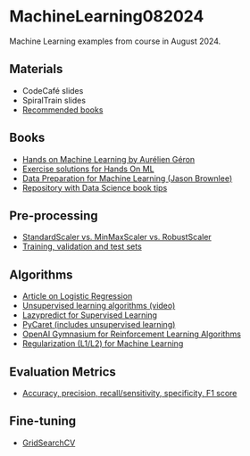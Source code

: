 # MachineLearning082024

Machine Learning examples from course in August 2024.

## Materials

- CodeCafé slides
- SpiralTrain slides
- [Recommended books](#books)

## Books

- [Hands on Machine Learning by Aurélien Géron](https://www.oreilly.com/library/view/hands-on-machine-learning/9781492032632/)
- [Exercise solutions for Hands On ML](https://github.com/ageron/handson-ml3)
- [Data Preparation for Machine Learning (Jason Brownlee)](https://github.com/aaaastark/Data-Scientist-Books/blob/main/Data%20Preparation%20for%20Machine%20Learning%20Data%20Cleaning%2C%20Feature%20Selection%2C%20and%20Data%20Transforms%20in%20Python%20by%20Jason%20Brownlee%20(z-lib.org).pdf)
- [Repository with Data Science book tips](https://github.com/aaaastark/Data-Scientist-Books)

## Pre-processing

- [StandardScaler vs. MinMaxScaler vs. RobustScaler](https://www.kaggle.com/discussions/questions-and-answers/265849)
- [Training, validation and test sets](https://towardsdatascience.com/train-validation-and-test-sets-72cb40cba9e7)

## Algorithms

- [Article on Logistic Regression](https://www.spiceworks.com/tech/artificial-intelligence/articles/what-is-logistic-regression/)
- [Unsupervised learning algorithms (video)](https://www.youtube.com/watch?v=7Uk-cpOEecI)
- [Lazypredict for Supervised Learning]()
- [PyCaret (includes unsupervised learning)](https://github.com/pycaret/pycaret/blob/master/tutorials/Tutorial%20-%20Clustering.ipynb)
- [OpenAI Gymnasium for Reinforcement Learning Algorithms](https://github.com/Farama-Foundation/Gymnasium)
- [Regularization (L1/L2) for Machine Learning](https://medium.com/@nerdjock/lesson-18-machine-learning-regularization-techniques-l1-lasso-and-l2-ridge-regularization-b9dc312c71fe)

## Evaluation Metrics

- [Accuracy, precision, recall/sensitivity, specificity, F1 score](https://towardsdatascience.com/a-look-at-precision-recall-and-f1-score-36b5fd0dd3ec)

## Fine-tuning

- [GridSearchCV](https://scikit-learn.org/stable/modules/generated/sklearn.model_selection.GridSearchCV.html)